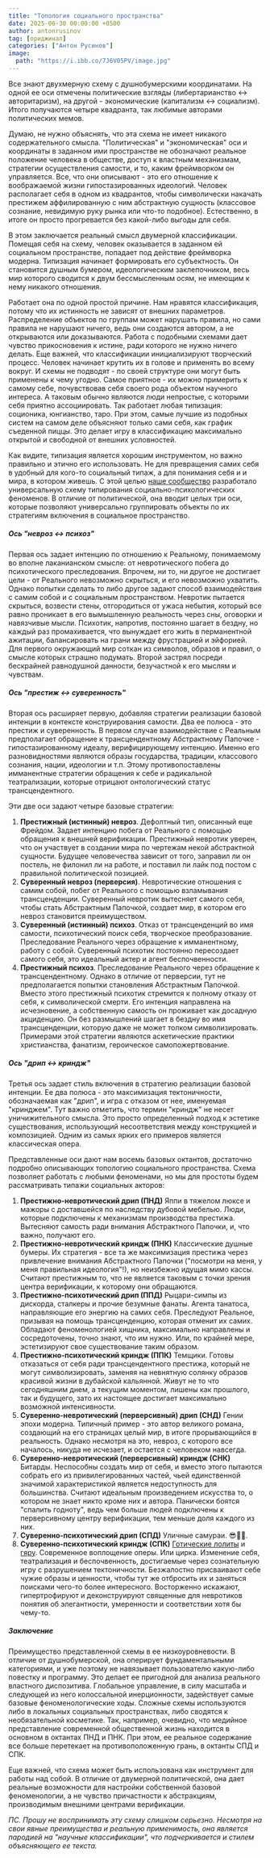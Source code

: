 ```yaml
---
title: "Топология социального пространства"
date: 2025-06-30 00:00:00 +0500
author: antonrusinov
tag: [ориджинал]
categories: ["Антон Русинов"]
image:
  path: "https://i.ibb.co/7J6V05PV/image.jpg"
---
```


Все знают двухмерную схему с душнобумерскими координатами. На одной ее оси отмечены политические взгляды (либертарианство <-> авторитаризм), на другой - экономические (капитализм <-> социализм). Итого получаются четыре квадранта, так любимые авторами политических мемов.

Думаю, не нужно объяснять, что эта схема не имеет никакого содержательного смысла. "Политическая" и "экономическая" оси и координаты в заданном ими пространстве не обозначают реальное положение человека в обществе, доступ к властным механизмам, стратегии осуществления самости, и то, каким фреймворком он управляется. Все, что они описывают - это его отношение к воображаемой жизни гипостазированных идеологий. Человек располагает себя в одном из квадрантов, чтобы символически накачать престижем аффилированную с ним абстрактную сущность (классовое сознание, невидимую руку рынка или что-то подобное). Естественно, в итоге он просто прогревается без какой-либо выгоды для себя.

В этом заключается реальный смысл двумерной классификации. Помещая себя на схему, человек оказывается в заданном ей социальном пространстве, попадает под действие фреймворка модерна. Типизация начинает формировать его субъектность. Он становится душным бумером, идеологическим заклепочником, весь мир которого сводится к двум бессмысленным осям, не имеющим к нему никакого отношения.

Работает она по одной простой причине. Нам нравятся классификация, потому что их истинность не зависят от внешних параметров. Распределение объектов по группам может нарушать правила, но сами правила не нарушают ничего, ведь они создаются автором, а не открываются или доказываются. Работа с подобными схемами дает чувство прикосновения к истине, ради которого не нужно ничего делать. Еще важней, что классификации инициализируют творческий процесс. Человек начинает крутить их в голове и применять во всему вокруг. И схемы не подводят - по своей структуре они могут быть применены к чему угодно. Самое приятное - их можно примерить к самому себе, почувствовав себя своего рода объектом научного интереса. А таковым обычно являются люди непростые, с которыми себя приятно ассоциировать. Так работает любая типизация: соционика, юнгианство, таро. При этом, самые лучшие из подобных систем на самом деле объясняют только сами себя, как график съеденной пиццы. Это делает игру в классификацию максимально открытой и свободной от внешних условностей.

Как видите, типизация является хорошим инструментом, но важно правильно и этично его использовать. Не для превращения самих себя в удобный для кого-то социальный типаж, а для понимания себя и и мира, в котором живешь. С этой целью [наше сообщество](https://t.me/hyperlodge) разработало универсальную схему типирования социально-психологических феноменов. В отличие от политической, она вводит целых три оси, которые позволяют универсально группировать объекты по их стратегиям включения в социальное пространство.

##### Ось "невроз <-> психоз"
Первая ось задает интенцию по отношению к Реальному, понимаемому во вполне лаканианском смысле: от невротического побега до психотического преследования. Впрочем, ни то, ни другое не достигает цели - от Реального невозможно скрыться, и его невозможно ухватить. Однако попытки сделать то либо другое задают способ взаимодействия с самим собой и с социальным пространством. Невротик пытается скрыться, возвести стены, отгородиться от ужаса небытия, который все равно проникает в его вымышленную реальность через сны, оговорки и навязчивые мысли. Психотик, напротив, постоянно шагает в бездну, но каждый раз промахивается, что вынуждает его жить в перманентной ажитации, балансировать на грани между фрустрацией и эйфорией. Для первого окружающий мир соткан из символов, образов и правил, о смысле которых страшно подумать. Второй застрял посреди бескрайней равнодушной данности, безучастной к его мыслям и чувствам.

##### Ось "престиж <-> суверенность"
Вторая ось расширяет первую, добавляя стратегии реализации базовой интенции в контексте конструирования самости. Два ее полюса - это престиж и суверенность. В первом случае взаимодействие с Реальным предполагает обращение к трансцендентному Абстрактному Папочке - гипостазированному идеалу, верифицирующему интенцию. Именно его разновидностями являются образы государства, традиции, классового сознания, нации, идеологии и т.п. Этому противопоставлены имманентные стратегии обращения к себе и радикальной театрализации, которые отрицают онтологический статус трансцендентного.

Эти две оси задают четыре базовые стратегии:
1. **Престижный (истинный) невроз**. Дефолтный тип, описанный еще Фрейдом. Задает интенцию побега от Реального с помощью обращения к внешней верификации. Престижный невротик уверен, что он участвует в создании мира по чертежам некой абстрактной сущности. Будущее человечества зависит от того, заправил ли он постель, не филонил ли на работе, и поставил ли лайк под постом с правильной политической позицией.
2. **Суверенный невроз (перверсия)**. Невротические отношения с самим собой, побег от Реального с помощью взламывания трансценденции. Суверенный невротик вытесняет самого себя, чтобы стать Абстрактным Папочкой, создает мир, в котором его невроз становится преимуществом.
3. **Суверенный (истинный) психоз**. Отказ от трансценденций во имя самости, психотический поиск себя, творческое преобразование. Преследование Реального через обращение к имманентному, работу с собой. Суверенный психотик постоянно пересоздает самого себя, это идеальный актер и агент беспочвенности.
4. **Престижный психоз**. Преследование Реального через обращение к трансцендентному. Однако в отличие от перверсии, тут не предполагается попытки становления Абстрактным Папочкой. Вместо этого престижный психотик стремится к полному отказу от себя, к символической смерти. Его интенция направлена на исчезновение, а собственную самость он проживает как досадную акциденцию. Он без размышлений шагает в бездну во имя трансценденции, которую даже не может толком символизировать. Примерами этой стратегии являются аскетические практики христианства, фанатизм, героическое самопожертвование.

##### Ось "дрип <-> криндж"
Третья ось задает стиль включения в стратегию реализации базовой интенции. Ее два полюса - это максимизация тектоничности, обозначаемая как "дрип", и игра с отказом от нее, именуемая "кринджем". Тут важно отметить, что термин "криндж" не несет уничижительного смысла. Это просто определенный подход к эстетике существования, использующий несоответствия между конструкцией и композицией. Одним из самых ярких его примеров является классическая опера.

Представленные оси дают нам восемь базовых октантов, достаточно подробно описывающих топологию социального пространства. Схема позволяет работать с любыми феноменами, но мы для простоты будем рассматривать типажи социальных акторов:
1. **Престижно-невротический дрип (ПНД)**
   Яппи в тяжелом люксе и мажоры с доставшейся по наследству дубовой мебелью. Люди, которые подключены к механизмам производства престижа. Вытесняют самость ради внимания Абстрактного Папочки, и, что важно, получают его.
2. **Престижно-невротический криндж (ПНК)**
   Классические душные бумеры. Их стратегия - все та же максимизация престижа через привлечение внимания Абстрактного Папочки ("посмотри на меня, у меня правильная идеология"!), но неизбежно идущая мимо кассы. Считают престижным то, что не является таковым с точки зрения центра верификации, к которому они обращаются.
3. **Престижно-психотический дрип (ППД)**
   Рыцари-симпы из дискорда, сталкеры и прочие безумные фанаты. Агента танатоса, направляющие его энергию на самих себя. Преследуют Реальное, призывая на помощь трансценденцию, которая отменит их самих. Обладают феноменологией хищника, максимально направлены и сосредоточены, точно знают, что им нужно. Или, по крайней мере, эстетизируют свое существование таким образом.
4. **Престижно-психотический криндж (ППК)**
   Темщики. Готовы отказаться от себя ради трансцендентного престижа, который не могут символизировать, заменяя на невнятную солянку образов красивой жизни в дубайской кальянной. Живут не то что сегодняшним днем, а текущим моментом, лишены как прошлого, так и будущего, зато их настоящее достигает максимально возможной интенсивности.
5. **Суверенно-невротический (перверсивный) дрип (СНД)**
   Гении эпохи модерна. Типичный пример - это автор великого романа, создающий на его страницах целый мир, в итоге прорывающийся в реальность. Однако несмотря на это, невроз, с которого все началось, никуда не исчезает, и остается с человеком навсегда.
6. **Суверенно-невротический (перверсивный) криндж (СНК)**
   Битарды. Неспособны создать мир от себя, и вместо этого пытаются собрать его из привилегированных частей, чьей единственной значимой характеристикой является недоступность для большинства. Считают идеальным произведением искусства то, о котором не знает никто кроме них и автора. Панически боятся "спалить годноту", ведь чем больше людей подключены к перверсивному центру верификации, тем меньше доля каждого из них.
7. **Суверенно-психотический дрип (СПД)**
   Уличные самураи. 😎👌🏻.
8. **Суверенно-психотический криндж (СПК)**
   [Готические лолиты](https://hypercatalog.ru/posts/piter-gothic-lolita/) и [гяру](https://hypercatalog.ru/posts/Japan-idols/). Современное воплощение оперы. Или цирка. Изменение себя, театрализация и беспочвенность, достигаемые через сознательную игру с разрушением тектоничности. Безжалостно присваивают себе чужие образы и ценности, чтобы тут же отбросить их и заняться поисками чего-то более интересного. Восторженно искажают, гипертрофируют и деконструируют священные для невротиков понятия об элегантности, умеренности и соответствии хотя бы чему-то.

##### Заключение
Преимущество представленной схемы в ее низкоуровневости. В отличие от душнобумерской, она оперирует фундаментальными категориями, и уже поэтому не навязывает пользователю какую-либо повестку и программу. Это делает ее пригодной для анализа реального властного диспозитива. Глобальное управление, в силу масштаба и следующей из него колоссальной инерционности, задействует самые базовые феноменологические ходы. Сложные схемы используются либо в локальных социальных пространствах, либо сводятся к необязательной косметике. Так, например, очевидно, что медийное представление современной общественной жизнь находится в основном в октантах ПНД и ПНК. При этом, ее реальное содержание все больше перетекает на противоположенную грань, в октанты СПД и СПК.

Еще важней, что схема может быть использована как инструмент для работы над собой. В отличие от двумерной политической, она дает реальные возможности для настройки собственной базовой феноменологии, а не чувство причастности к абстракциям, производимым внешними центрами верификации.

*ПС. Прошу не воспринимать эту схему слишком серьезно. Несмотря на свои явные преимущества и реальную применимость, она является пародией на "научные классификации", что подчеркивается и стилем объясняющего ее текста.*
